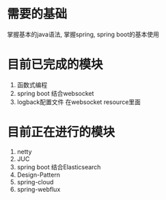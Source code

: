 # 需要的基础
掌握基本的java语法, 掌握spring, spring boot的基本使用

# 目前已完成的模块  
1. 函数式编程
2. spring boot 结合websocket
3. logback配置文件 在websocket resource里面
# 目前正在进行的模块
1. netty
2. JUC
3. spring boot 结合Elasticsearch
4. Design-Pattern
5. spring-cloud
6. spring-webflux